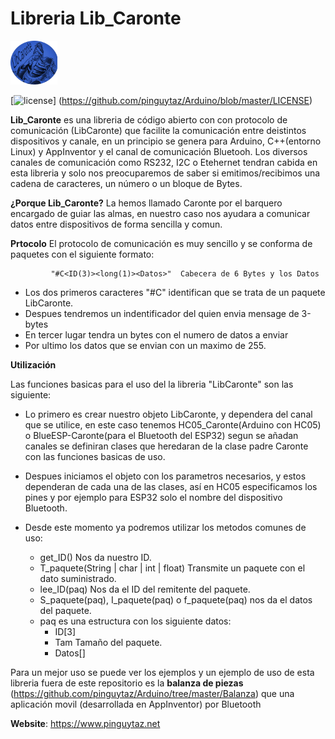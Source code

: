 # Libreria Lib_Caronte
<img src=https://github.com/pinguytaz/Arduino/blob/master/Lib_Caronte/Img/Logo.png width="75" />

[![license](https://www.pinguytaz.net/IMG_GITHUB/gplv3-with-text-84x42.png)] (https://github.com/pinguytaz/Arduino/blob/master/LICENSE)


__Lib_Caronte__ es una libreria de código abierto con con protocolo de comunicación (LibCaronte) que facilite la comunicación entre deistintos dispositivos y canale, en un principio se genera para Arduino, C++(entorno Linux) y AppInventor y el canal de comunicación Bluetooh.
Los diversos canales de comunicación como RS232, I2C o Etehernet tendran cabida en esta libreria y solo nos preocuparemos de saber si emitimos/recibimos una cadena de caracteres, un número o un bloque de Bytes.


__¿Porque Lib_Caronte?__
La hemos llamado Caronte por el barquero encargado de guiar las almas, en nuestro caso nos ayudara a comunicar datos entre dispositivos de forma sencilla y comun.


__Prtocolo__
El protocolo de comunicación es muy sencillo y se conforma de paquetes con el siguiente formato:


             "#C<ID(3)><long(1)><Datos>"  Cabecera de 6 Bytes y los Datos

- Los dos primeros caracteres "#C" identifican que se trata de un paquete LibCaronte.
- Despues tendremos un indentificador del quien envia mensage de 3-bytes
- En tercer lugar tendra un bytes con el numero de datos a enviar
- Por ultimo los datos que se envian con un maximo de 255.


__Utilización__


Las funciones basicas para el uso del la libreria "LibCaronte" son las siguiente:
- Lo primero es crear nuestro objeto LibCaronte, y dependera del canal que se utilice, en este caso tenemos HC05_Caronte(Arduino con HC05) o BlueESP-Caronte(para el Bluetooth del ESP32) segun se añadan canales se definiran clases que heredaran de la clase padre Caronte con las funciones basicas de uso.
- Despues iniciamos el objeto con los parametros necesarios, y estos dependeran de cada una de las clases, así en HC05 especificamos los pines y por ejemplo para ESP32 solo el nombre del dispositivo Bluetooth.
- Desde este momento ya podremos utilizar los metodos comunes de uso:

   - get_ID()   Nos da nuestro ID.
    - T_paquete(String | char | int | float)  Transmite un paquete con el dato suministrado.
    - lee_ID(paq)  Nos da el ID del remitente del paquete.
    - S_paquete(paq), I_paquete(paq) o f_paquete(paq) nos da el datos del paquete.
    - paq es una estructura con los siguiente datos:
       - ID[3]
       - Tam   Tamaño del paquete.
       - Datos[]


Para un mejor uso se puede ver los ejemplos y un ejemplo de uso de esta libreria fuera de este repositorio es la **balanza de piezas** 
(https://github.com/pinguytaz/Arduino/tree/master/Balanza) que una aplicación movil (desarrollada en AppInventor) por Bluetooth


__Website__: https://www.pinguytaz.net

